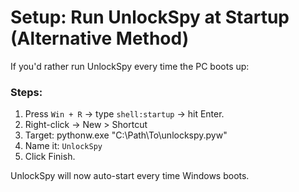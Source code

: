 # Setup: Run UnlockSpy at Startup (Alternative Method)

If you'd rather run UnlockSpy every time the PC boots up:

### Steps:
1. Press `Win + R` → type `shell:startup` → hit Enter.
2. Right-click → New > Shortcut
3. Target: pythonw.exe "C:\Path\To\unlockspy.pyw"
4. Name it: `UnlockSpy`
5. Click Finish.

UnlockSpy will now auto-start every time Windows boots.